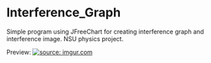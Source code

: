 # Interference_Graph
Simple program using JFreeChart for creating interference graph and interference image. NSU physics project.

Preview:
<a href="https://imgur.com/u1fQy46"><img src="https://i.imgur.com/u1fQy46.png" title="source: imgur.com" /></a>